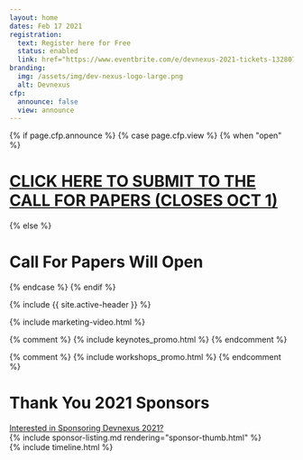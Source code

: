 ```yaml
---
layout: home
dates: Feb 17 2021
registration:
  text: Register here for Free
  status: enabled
  link: href="https://www.eventbrite.com/e/devnexus-2021-tickets-132807499807" 
branding:
  img: /assets/img/dev-nexus-logo-large.png
  alt: Devnexus
cfp:
  announce: false
  view: announce 
---
```


{% if page.cfp.announce %}
{% case page.cfp.view %}
  {% when "open" %}
  <div class="featured-header">
    <h1 class="top-intro"><a href="/call-for-papers">CLICK HERE TO SUBMIT TO THE CALL FOR PAPERS (CLOSES OCT 1)</a></h1>
  </div>
  {% else %}
  <div class="featured-header">
    <h1 class="top-intro"><a href="/call-for-papers"></a>Call For Papers Will Open </h1>
  </div>
{% endcase %}  
{% endif %}

{% include {{ site.active-header }} %}

{% include marketing-video.html %}

{% comment %}
{% include keynotes_promo.html %} 
{% endcomment %}

{% comment %}
 {% include workshops_promo.html %} 
{% endcomment %} 

<div class="row">
<a name="sponsorlist"></a>
      <div class="featured-header">
        <h1>Thank You  2021 Sponsors</h1>
        <a class="action-header" href="https://ajug.typeform.com/to/BTa7bZ">Interested in Sponsoring Devnexus 2021?</a>
      </div>
{% include sponsor-listing.md rendering="sponsor-thumb.html" %}
</div>
<div>
<a name="timeline"></a>
{% include timeline.html %}
</div>

